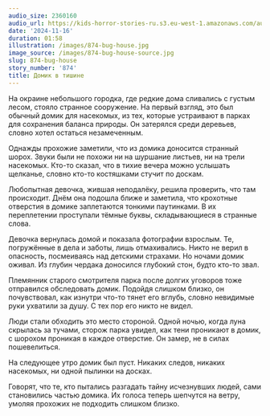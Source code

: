 ```yaml
---
audio_size: 2360160
audio_url: https://kids-horror-stories-ru.s3.eu-west-1.amazonaws.com/audio/874-bug-house.mp3
date: '2024-11-16'
duration: 01:58
illustration: /images/874-bug-house.jpg
image_source: /images/874-bug-house-source.jpg
slug: 874-bug-house
story_number: '874'
title: Домик в тишине
---
```


На окраине небольшого городка, где редкие дома сливались с густым лесом, стояло странное сооружение. На первый взгляд, это был обычный домик для насекомых, из тех, которые устраивают в парках для сохранения баланса природы. Он затерялся среди деревьев, словно хотел остаться незамеченным.

Однажды прохожие заметили, что из домика доносится странный шорох. Звуки были не похожи ни на шуршание листьев, ни на трели насекомых. Кто-то сказал, что в тихие вечера можно услышать щелканье, словно кто-то костяшками стучит по доскам.

Любопытная девочка, жившая неподалёку, решила проверить, что там происходит. Днём она подошла ближе и заметила, что крохотные отверстия в домике заплетаются тонкими паутинками. В их переплетении проступали тёмные буквы, складывающиеся в странные слова.

Девочка вернулась домой и показала фотографии взрослым. Те, погружённые в дела и заботы, лишь отмахивались. Никто не верил в опасность, посмеиваясь над детскими страхами. Но ночами домик оживал. Из глубин чердака доносился глубокий стон, будто кто-то звал.

Племянник старого смотрителя парка после долгих уговоров тоже отправился обследовать домик. Подойдя слишком близко, он почувствовал, как изнутри что-то тянет его вглубь, словно невидимые руки ухватили за душу. С тех пор его никто не видел.

Люди стали обходить это место стороной. Одной ночью, когда луна скрылась за тучами, сторож парка увидел, как тени проникают в домик, с шорохом проникая в каждое отверстие. Он замер, не в силах пошевелиться.

На следующее утро домик был пуст. Никаких следов, никаких насекомых, ни одной пылинки на досках.

Говорят, что те, кто пытались разгадать тайну исчезнувших людей, сами становились частью домика. Их голоса теперь шепчутся на ветру, умоляя прохожих не подходить слишком близко.